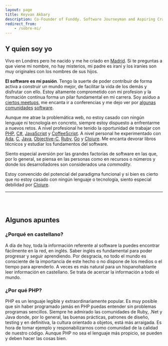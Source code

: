 ```yaml
---
layout: page
title: Keyvan Akbary
description: Co-Founder of Funddy. Software Journeyman and Aspiring Craftsman.
redirect_from:
    - /sobre-mi/
---
```


## Y quien soy yo
Vivo en Londres pero he nacido y me he criado en [Madrid](http://en.wikipedia.org/wiki/Madrid). Si te preguntas a que viene mi nombre, no hay misterios, mi padre es iraní y los iraníes son muy originales con los nombres de sus hijos.

**El software es mi pasión**. Tengo la suerte de poder contribuir de forma activa a construir un mundo mejor, de facilitar la vida de los demás y disfrutar con ello. Estoy altamente comprometido con mi profesion y la formación contínua forma un pilar fundamental en mi carrera. Soy asiduo a [ciertos meetups](http://www.meetup.com/members/14344456/), me encanta ir a conferencias y me dejo ver por [algunas](https://groups.google.com/forum/#!forum/clean-code-discussion) [comunidades](https://groups.google.com/forum/#!forum/symfony_madrid) [software](https://groups.google.com/forum/#!forum/dddinphp).

Aunque me atrae la problemática web, no estoy casado con ningún lenguaje ni tecnología en concreto, siempre estoy dispuesto a enfrentarme a nuevos retos. A nivel profesional he tenido la oportunidad de trabajar con [PHP](http://en.wikipedia.org/wiki/PHP), [C#](http://en.wikipedia.org/wiki/C_Sharp_(programming_language)), [JavaScript](http://en.wikipedia.org/wiki/JavaScript) y [CoffeeScript](http://en.wikipedia.org/wiki/CoffeeScript). A nivel personal he experimentado con [Ada](http://en.wikipedia.org/wiki/Ada_(programming_language)), [C](http://en.wikipedia.org/wiki/C_(programming_language)), [Java](http://en.wikipedia.org/wiki/Java_(programming_language)), [Objective-C](http://en.wikipedia.org/wiki/Objective-C), [Ruby](http://en.wikipedia.org/wiki/Ruby_(Programming_Language)), [Go](http://en.wikipedia.org/wiki/Go_(programming_language)) y [Clojure](http://en.wikipedia.org/wiki/Clojure). Me encanta devorar libros técnicos y estudiar los fundamentos del software.

Siento especial aversión por las grandes factorías de software en las que, por lo general, se piensa en las personas como en recursos o números y donde los desarrolladores son considerados una *commodity*.

Estoy convencido del potencial del paradigma funcional y si bien es cierto que no estoy casado con ningún lenguaje o tecnología, siento especial debilidad por [Clojure](http://clojure.org/).

---
<div class="social-links">
    <a href="https://twitter.com/keyvanakbary" class="social twitter" title="Twitter"><i class="icon-twitter"></i></a>
    <a href="http://www.linkedin.com/in/keyvanakbary" class="social linkedin" title="Linkedin"><i class="icon-linkedin"></i></a>
    <a href="https://github.com/keyvanakbary" class="social github" title="Github"><i class="icon-github-alt"></i></a>
    <script>document.write('<a href="\u006D\u0061'+'ilto\u003A\u006B\u0069wwi'+'\u0074\u006F\u0040gm\u0061\u0069\u006C'+'\u002E\u0063om" class="social mail" title="Email"><i class="icon-comments"></i></a>')</script>
</div>

<br><br>

## Algunos apuntes

### ¿Porqué en castellano?
A día de hoy, toda la información referente al software la puedes encontrar fácilmente en la red, en inglés. Saber inglés es fundamental para poder progresar y seguir aprendiendo. Por desgracia, no todo el mundo es consciente de la importancia de este hecho o no dispone de los medios o el tiempo para aprenderlo. A veces es más natural para un hispanohablante leer información en castellano. Se trata de acercar la información a todo el mundo.

### ¿Por qué PHP?
PHP es un lenguaje legible y extraordinariamente popular. Es muy posible que sin haber programado jamás en PHP puedas entender sin problemas programas sencillos. Siempre he admirado las comunidades de Ruby, .Net y Java donde, por lo general, las buenas prácticas, patrones de diseño, testing y en definitiva, la cultura orientado a objetos, está más arraigada. Es hora de tomar ejemplo y responabilizarnos como comunidad de la calidad de nuestro código. Aunque PHP no sea el lenguaje más propicio, se pueden y deben hacer las cosas bien.
